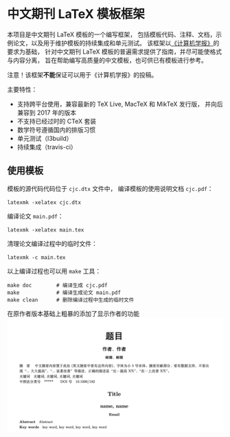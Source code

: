 # 中文期刊 LaTeX 模板框架

本项目是中文期刊 LaTeX 模板的一个编写框架，
包括模板代码、注释、文档，示例论文，以及用于维护模板的持续集成和单元测试。
该框架以[《计算机学报》](http://cjc.ict.ac.cn)的要求为基础，
针对中文期刊 LaTeX 模板的普遍需求提供了指南，并尽可能使格式与内容分离，
旨在帮助编写高质量的中文模板，也可供已有模板进行参考。

注意！该框架**不能**保证可以用于《计算机学报》的投稿。

主要特性：
- 支持跨平台使用，兼容最新的 TeX Live, MacTeX 和 MikTeX 发行版，
  并向后兼容到 2017 年的版本
- 不支持已经过时的 CTeX 套装
- 数学符号遵循国内的排版习惯
- 单元测试（l3build）
- 持续集成（travis-ci）


## 使用模板

模板的源代码代码位于 `cjc.dtx` 文件中，
编译模板的使用说明文档 `cjc.pdf`：
```
latexmk -xelatex cjc.dtx
```

编译论文 `main.pdf`：
```
latexmk -xelatex main.tex
```

清理论文编译过程中的临时文件：
```
latexmk -c main.tex
```

以上编译过程也可以用 `make` 工具：
```
make doc        # 编译生成 cjc.pdf
make            # 编译生成论文 main.pdf
make clean      # 删除编译过程中生成的临时文件
```

在原作者版本基础上粗暴的添加了显示作者的功能
![截图](https://github.com/Mrhs121/chinesejournal/blob/master/screenshot.png)
